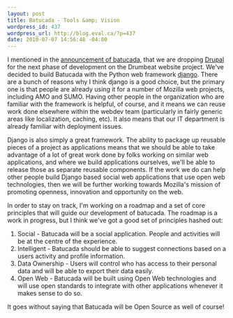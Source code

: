 ```yaml
--- 
layout: post
title: Batucada - Tools &amp; Vision
wordpress_id: 437
wordpress_url: http://blog.eval.ca/?p=437
date: 2010-07-07 14:56:48 -04:00
---
```

I mentioned in the <a href="http://blog.eval.ca/2010/07/02/batucada-marching-towards-drumbeat-org-1-0/">announcement of batucada</a>, that we are dropping <a title="Drupal" href="http://drupal.org">Drupal</a> for the next phase of development on the Drumbeat website project. We've decided to build Batucada with the Python web framework <a title="Django" href="http://www.djangoproject.com/">django</a>. There are a bunch of reasons why I think django is a good choice, but the primary one is that people are already using it for a number of Mozilla web projects, including AMO and SUMO. Having other people in the organization who are familiar with the framework is helpful, of course, and it means we can reuse work done elsewhere within the webdev team (particularly in fairly generic areas like localization, caching, etc). It also means that our IT department is already familiar with deployment issues.

Django is also simply a great framework. The ability to package up reusable pieces of a project as applications means that we should be able to take advantage of a lot of great work done by folks working on similar web applications, and where we build applications ourselves, we'll be able to release those as separate reusable components. If the work we do can help other people build Django based social web applications that use open web technologies, then we will be further working towards Mozilla's mission of promoting openness, innovation and opportunity on the web.

In order to stay on track, I'm working on a roadmap and a set of core principles that will guide our development of batucada. The roadmap is a work in progress, but I think we've got a good set of principles hashed out:
<ol>
	<li>Social - Batucada will be a social application. People and activities will be at the centre of the experience.</li>
	<li>Intelligent - Batucada should be able to suggest connections based on a users activity and profile information.</li>
	<li>Data Ownership - Users will control who has access to their personal data and will be able to export their data easily.</li>
	<li>Open Web - Batucada will be built using Open Web technologies and will use open standards to integrate with other applications whenever it makes sense to do so.</li>
</ol>
It goes without saying that Batucada will be Open Source as well of course!
